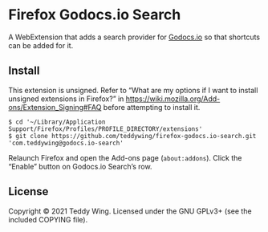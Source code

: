 Firefox Godocs.io Search
========================

A WebExtension that adds a search provider for [Godocs.io] so that shortcuts can
be added for it.


## Install
This extension is unsigned. Refer to “What are my options if I want to install
unsigned extensions in Firefox?” in
https://wiki.mozilla.org/Add-ons/Extension_Signing#FAQ before attempting to
install it.

	$ cd '~/Library/Application Support/Firefox/Profiles/PROFILE_DIRECTORY/extensions'
	$ git clone https://github.com/teddywing/firefox-godocs.io-search.git 'com.teddywing@godocs.io-search'

Relaunch Firefox and open the Add-ons page (`about:addons`). Click the “Enable”
button on Godocs.io Search’s row.


## License
Copyright © 2021 Teddy Wing. Licensed under the GNU GPLv3+ (see the included
COPYING file).


[Godocs.io]: https://godocs.io/

